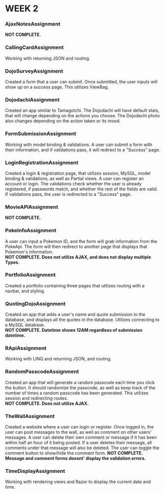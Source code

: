 # WEEK 2
### AjaxNotesAssignment
**NOT COMPLETE.**

### CallingCardAssignment
Working with returning JSON and routing.

### DojoSurveyAssignment
Created a form that a user can submit. Once submitted, the user inputs will show up on a success page. This utilizes ViewBag.

### DojodachiAssignment
Created an app similar to Tamagotchi. The Dojodachi will have default stats, that will change depending on the actions you choose. The Dojodachi photo also changes depending on the action taken or its mood.

### FormSubmissionAssignment
Working with model binding & validations. A user can submit a form with their information, and if validations pass, it will redirect to a "Success" page.

### LoginRegistrationAssignment
Created a login & registration page, that utilizes session, MySQL, model binding & validations, as well as Partial views. A user can register an account or login. The validations check whether the user is already registered, if passwords match, and whether the rest of the fields are valid. If validations pass, the user is redirected to a "Success" page.

### MovieAPIAssignment
**NOT COMPLETE.**

### PokeInfoAssignment
A user can input a Pokemon ID, and the form will grab information from the PokeApi. The form will then redirect to another page that displays that Pokemon's information.  
**NOT COMPLETE. Does not utilize AJAX, and does not display multiple Types.**

### PortfolioAssignment
Created a portfolio containing three pages that utilizes routing with a navbar, and styling.

### QuotingDojoAssignment
Created an app that adds a user's name and quote submission to the database, and displays all the quotes in the database. Utilizes connecting to a MySQL database.  
**NOT COMPLETE. Datetime shows 12AM regardless of submission datetime.**

### RApiAssignment
Working with LINQ and returning JSON, and routing.

### RandomPasscodeAssignment
Created an app that will generate a random passcode each time you click the button. It should randomize the passcode, as well as keep track of the number of times a random passcode has been generated. This utilizes session and redirecting routes.  
**NOT COMPLETE. Does not utilize AJAX.**

### TheWallAssignment
Created a website where a user can login or register. Once logged in, the user can post messages to the wall, as well as comment on other users' messages. A user can delete their own comment or message if it has been within half an hour of it being posted. If a user deletes their message, all comments under that message will also be deleted. The user can toggle the comment button to show/hide the comment form.
**NOT COMPLETE. Message and comment forms doesnt' display the validation errors.**

### TimeDisplayAssignment
Working with rendering views and Razor to display the current date and time.
